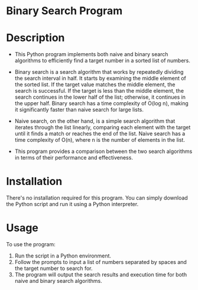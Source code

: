 # Binary Search Program
# Description
* This Python program implements both naive and binary search algorithms to efficiently find a target number in a sorted list of numbers.

* Binary search is a search algorithm that works by repeatedly dividing the search interval in half. It starts by examining the middle element of the sorted list. If the target value matches the middle element, the search is successful. If the target is less than the middle element, the search continues in the lower half of the list; otherwise, it continues in the upper half. Binary search has a time complexity of O(log n), making it significantly faster than naive search for large lists.

* Naive search, on the other hand, is a simple search algorithm that iterates through the list linearly, comparing each element with the target until it finds a match or reaches the end of the list. Naive search has a time complexity of O(n), where n is the number of elements in the list.

* This program provides a comparison between the two search algorithms in terms of their performance and effectiveness.

# Installation
There's no installation required for this program. You can simply download the Python script and run it using a Python interpreter.

# Usage
To use the program:

1. Run the script in a Python environment.
2. Follow the prompts to input a list of numbers separated by spaces and the target number to search for.
3. The program will output the search results and execution time for both naive and binary search algorithms.
